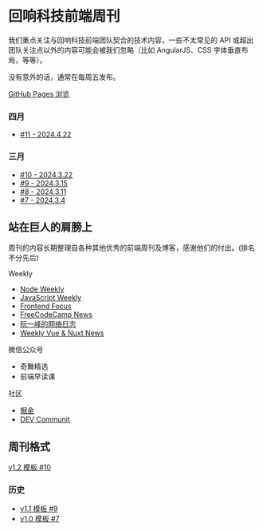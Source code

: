 # 回响科技前端周刊

我们重点关注与回响科技前端团队契合的技术内容，一些不太常见的 API 或超出团队关注点以外的内容可能会被我们忽略（比如 AngularJS、CSS 字体垂直布局，等等）。

没有意外的话，通常在每周五发布。

[GitHub Pages 浏览](https://echotechfe.github.io/weekly)

### 四月

- [#11 - 2024.4.22](/docs/issue-11.md)

### 三月

- [#10 - 2024.3.22](/docs/issue-10.md)
- [#9 - 2024.3.15](/docs/issue-9.md)
- [#8 - 2024.3.11](/docs/issue-8.md)
- [#7 - 2024.3.4](/docs/issue-7.md)

## 站在巨人的肩膀上

周刊的内容长期整理自各种其他优秀的前端周刊及博客，感谢他们的付出。(排名不分先后)

Weekly

- [Node Weekly](https://nodeweekly.com)
- [JavaScript Weekly](https://javascriptweekly.com)
- [Frontend Focus](https://frontendfoc.us/)
- [FreeCodeCamp News](https://www.freecodecamp.org/news)
- [阮一峰的网络日志](https://www.ruanyifeng.com/blog)
- [Weekly Vue & Nuxt News](https://weekly-vue.news)

微信公众号

- 奇舞精选
- 前端早读课

社区

- [掘金](https://juejin.cn/)
- [DEV Communit](https://dev.to/)

## 周刊格式

[v1.2 模板 #10](/templates/v1.2.md)

### 历史

- [v1.1 模板 #9](/templates/v1.1.md)
- [v1.0 模板 #7](/templates/v1.0.md)

